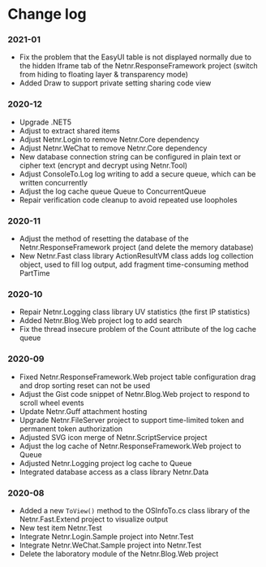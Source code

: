 # Change log

### 2021-01
- Fix the problem that the EasyUI table is not displayed normally due to the hidden Iframe tab of the Netnr.ResponseFramework project (switch from hiding to floating layer & transparency mode)
- Added Draw to support private setting sharing code view

### 2020-12
- Upgrade .NET5
- Adjust to extract shared items
- Adjust Netnr.Login to remove Netnr.Core dependency
- Adjust Netnr.WeChat to remove Netnr.Core dependency
- New database connection string can be configured in plain text or cipher text (encrypt and decrypt using Netnr.Tool)
- Adjust ConsoleTo.Log log writing to add a secure queue, which can be written concurrently
- Adjust the log cache queue Queue to ConcurrentQueue
- Repair verification code cleanup to avoid repeated use loopholes

### 2020-11
- Adjust the method of resetting the database of the Netnr.ResponseFramework project (and delete the memory database)
- New Netnr.Fast class library ActionResultVM class adds log collection object, used to fill log output, add fragment time-consuming method PartTime

### 2020-10
- Repair Netnr.Logging class library UV statistics (the first IP statistics)
- Added Netnr.Blog.Web project log to add search
- Fix the thread insecure problem of the Count attribute of the log cache queue

### 2020-09
- Fixed Netnr.ResponseFramework.Web project table configuration drag and drop sorting reset can not be used
- Adjust the Gist code snippet of Netnr.Blog.Web project to respond to scroll wheel events
- Update Netnr.Guff attachment hosting
- Upgrade Netnr.FileServer project to support time-limited token and permanent token authorization
- Adjusted SVG icon merge of Netnr.ScriptService project
- Adjust the log cache of Netnr.ResponseFramework.Web project to Queue
- Adjusted Netnr.Logging project log cache to Queue
- Integrated database access as a class library Netnr.Data

### 2020-08
- Added a new `ToView()` method to the OSInfoTo.cs class library of the Netnr.Fast.Extend project to visualize output
- New test item Netnr.Test
- Integrate Netnr.Login.Sample project into Netnr.Test
- Integrate Netnr.WeChat.Sample project into Netnr.Test
- Delete the laboratory module of the Netnr.Blog.Web project